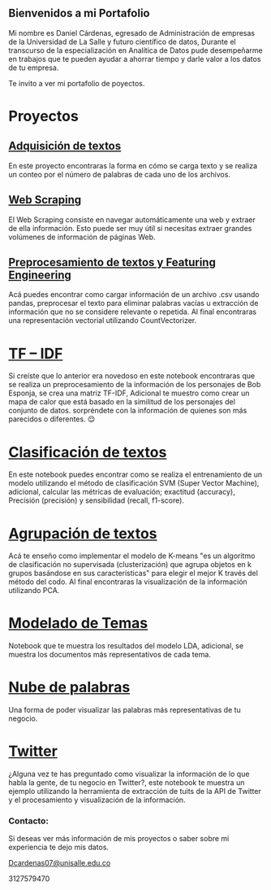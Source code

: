 ## Bienvenidos a mi Portafolio

Mi nombre es Daniel Cárdenas, egresado de Administración de empresas de la Universidad de La Salle y futuro científico de datos, Durante el transcurso de la especialización en Analítica de Datos pude desempeñarme en trabajos que te pueden ayudar a ahorrar tiempo y darle valor a los datos de tu empresa. 

Te invito a ver mi portafolio de poyectos.

# Proyectos

## [Adquisición de textos](https://github.com/dcardenas11131007/Procesamiento-del-lenguaje-natural/blob/main/Adquisici%C3%B3n_de_texto.ipynb)

En este proyecto encontraras la forma en cómo se carga texto y se realiza un conteo por el número de palabras de cada uno de los archivos. 

## [Web Scraping](https://github.com/dcardenas11131007/Procesamiento-del-lenguaje-natural/blob/main/Web_Scraping.ipynb)

El Web Scraping consiste en navegar automáticamente una web y extraer de ella información. Esto puede ser muy útil si necesitas extraer grandes volúmenes de información de páginas Web.

## [Preprocesamiento de textos y Featuring Engineering](https://github.com/dcardenas11131007/Procesamiento-del-lenguaje-natural/blob/main/tallerdani4%20(1).py)

Acá puedes encontrar como cargar información de un archivo .csv usando pandas, preprocesar el texto para eliminar palabras vacías u extracción de información que no se considere relevante o repetida. Al final encontraras una representación vectorial utilizando CountVectorizer.

# [TF – IDF](https://github.com/dcardenas11131007/Procesamiento-del-lenguaje-natural/blob/main/Taller5(desarrollo)%20(1).ipynb)

Si creíste que lo anterior era novedoso en este notebook encontraras que se realiza un preprocesamiento de la información de los personajes de Bob Esponja, se crea una matriz TF-IDF, Adicional te muestro como crear un mapa de calor que está basado en la similitud de los personajes del conjunto de datos. sorpréndete con la información de quienes son más parecidos o diferentes. 😌

# [Clasificación de textos](https://github.com/dcardenas11131007/Procesamiento-del-lenguaje-natural/blob/main/taller7.ipynb)

En este notebook puedes encontrar como se realiza el entrenamiento de un modelo utilizando el método de clasificación SVM (Super Vector Machine), adicional, calcular las métricas de evaluación; exactitud (accuracy), Precisión (precisión) y sensibilidad (recall, f1-score).

# [Agrupación de textos](https://github.com/dcardenas11131007/Procesamiento-del-lenguaje-natural/blob/main/taller8%20(1).ipynb)

Acá te enseño como implementar el modelo de K-means "es un algoritmo de clasificación no supervisada (clusterización) que agrupa objetos en k grupos basándose en sus características" para elegir el mejor K través del método del codo. Al final encontraras la visualización de la información utilizando PCA. 

# [Modelado de Temas](https://github.com/dcardenas11131007/Procesamiento-del-lenguaje-natural/blob/main/taller9%20(1).ipynb)

Notebook que te muestra los resultados del modelo LDA, adicional, se muestra los documentos más representativos de cada tema.

# [Nube de palabras](https://github.com/dcardenas11131007/Procesamiento-del-lenguaje-natural/blob/main/Taller%2010%20(1).ipynb)

Una forma de poder visualizar las palabras más representativas de tu negocio.

# [Twitter](https://github.com/dcardenas11131007/Procesamiento-del-lenguaje-natural/blob/main/Taller11%20-%20Soluc.ipynb)

¿Alguna vez te has preguntado como visualizar la información de lo que habla la gente, de tu negocio en Twitter?, este notebook te muestra un ejemplo utilizando la herramienta de extracción de tuits de la API de Twitter y el procesamiento y visualización de la información.



### Contacto:
Si deseas ver más información de mis proyectos o saber sobre mi experiencia te dejo mis datos.

Dcardenas07@unisalle.edu.co

3127579470

